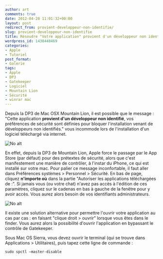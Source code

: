 ```yaml
---
author: art
comments: true
date: 2012-04-28 11:01:32+00:00
layout: post
redirect_from: provient-developpeur-non-identifie/
slug: provient-developpeur-non-identifie
title: Résoudre "Votre application" provient d'un développeur non identifié
wordpress_id: 1438448469
categories:
- Apple
- Tutoriel
post_format:
- Galerie
tags:
- Apple
- DP3
- Gatekeeper
- Logiciel
- Mountain Lion
- Sécurité
- winrar mac
---
```


Depuis la DP3 de Mac OSX Mountain Lion, il est possible que le message : "Cette application **provient d'un développeur non identifié**, vos préférences de sécurité sont définies pour bloquer l'installation venant de développeurs non identifiés." vous incommode lors de l'installation d'un logiciel téléchargé via internet.

<img alt="No alt" data-src="https://static.irz.fr/2012/04/hiro-2012-04-27-à-19.02.06.png" src="https://static.irz.fr/thumb.php?size=<100&crop=0&src=https://static.irz.fr/2012/04/hiro-2012-04-27-à-19.02.06.png" />

En effet, depuis la DP3 de Mountain Lion, Apple force le passage par le App Store (par défaut) pour des prétextes de sécurité, alors que c'est manifestement une manière de contrôler, à l'instar du iPhone, ce qui est installé sur votre mac. Pour palier ce message inconfortable, il faut aller dans Préférences systèmes > Personnel > Sécurité. En bas de page, cliquez **n'importe où** dans la partie "Autoriser les applications téléchargées de :". Si jamais vous (ou votre chat) n'avez pas accès à l'édition de ces paramètres, cliquez sur le cadenas en bas à gauche de la fenêtre pour y avoir accès. Vous aurez alors besoin de vos identifiants administrateurs.

<img alt="No alt" data-src="https://static.irz.fr/2012/04/hiro-2012-04-27-à-19.14.24.png" src="https://static.irz.fr/thumb.php?size=<100&crop=0&src=https://static.irz.fr/2012/04/hiro-2012-04-27-à-19.14.24.png" />

Il existe une solution alternative pour permettre l'ouvrir votre application au cas par cas : en faisant "clique droit > ouvrir" lorsque vous êtes dans le finder. Vous aurez alors la possibilité d'ouvrir l'application en bypassant le contrôle de Gatekeeper.

Sous Mac OS Sierra, vous devez ouvrir le terminal (qui se trouve dans Applications > Utilitaires), puis tapez cette ligne de commande :


    
    sudo spctl –master-disable
